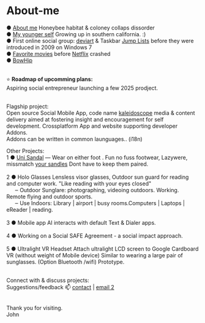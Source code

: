 # About-me<br>

 ● <a target="_blank" href="https://bowhip.org/aboutMe">About me</a> Honeybee habitat & coloney collaps dissorder <br>
 ● <a target="_blank" href="https://bowhip.org/origins_of_addiction">My younger self</a> Growing up in southern california. :) <br>
 ● First online social group: <a target="_blank" href="https://letterboxd.com/qp5/lists/">deviart</a> & Taskbar <a target="_blank" href="https://www.wincustomize.com/users/2270043/jimmyyy">Jump Lists</a> before they were introduced in 2009 on Windows 7 <br>
 ● <a target="_blank" href="https://letterboxd.com/qp5/lists/">Favorite movies</a> before <a target="_blank" href="https://bowhip.org/testimonials_bH">Netflix</a> crashed<br>
 ● <a target="_blank" href="https://bowhip.org">BowHip</a><br><br>




⭐ <b>Roadmap of upcomming plans:</b> <br>
Aspiring social entrepreneur launching a few 2025 prodject. <br><br>

Flagship project:<br>
Open source Social Mobile App, code name <a href="https://github.com/qp5/kaleidoscope">kaleidoscope</a> media & content delivery aimed at fostering insight and encouragement for self development. Crossplatform App and website supporting developer Addons.<br>
Addons can be written in common launguages.. (i18n) 

Other Projects:<br>
1 ● <a href="https://shopchange.square.site/product/uni-sandel-wear-on-either-foot/5?cs=true&cst=custom">Uni Sandal</a> — Wear on either foot . Fun no fuss footwear, Lazywere, missmatch <a href="https://shopchange.square.site/product/uni-sandel-wear-on-either-foot/5?cs=true&cst=custom">your sandles</a> Dont have to keep them paired.<br>
<br>
2 ● <a style="text-decoration: none" href="https://shopchange.square.site/product/visor-glasses/3?cs=true&cst=custom">Holo Glasses</a> Lensless visor glasses, Outdoor sun guard for reading and computer work. "Like reading with your eyes closed" <br>
    ‒ Outdoor Sunglare: photographing, videoing outdoors. Working. Remote flying and outdoor sports.<br>
    ‒ Use Indoors: Library | airport | busy rooms.Computers | Laptops | eReader | reading.<br>
<br>
3 ● Mobile app AI <a style="text-decoration: none" href=""></a> interacts with default Text & Dialer apps.<br>
<br>
4 ● Working on a Social SAFE Agreement - a social impact approach.<br>
<br>
 5 ● <a style="text-decoration: none" href="https://shopchange.square.site/product/ultralight-vr-headset/9?cs=true&cst=custom">Ultralight VR Headset</a> Attach ultralight LCD screen to Google Cardboard VR (without weight of Mobile device) Similar to wearing a large pair of sunglasses. (Option Bluetooth /wifi) Prototype.<br><br>


Connect with & discuss projects:<br>
Suggestions/feedback 📫 <a href="mailto: adkinscc@gmail.com">contact</a> | <a href="mailto: support@bowhip.org">email 2</a><br><br>

Thank you for visiting. <br>
John <br>
